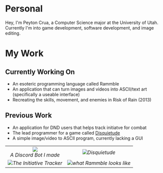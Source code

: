 # Personal
Hey, I'm Peyton Crua, a Computer Science major at the University of Utah. Currently I'm into game development, software development, and image editing.

# My Work
## Currently Working On
- An esoteric programming language called Rammble
- An application that can turn images and videos into ASCII/text art (specifically a useable interface)
- Recreating the skills, movement, and enemies in Risk of Rain (2013)

## Previous Work
- An application for DND users that helps track initiatve for combat
- The lead programmer for a game called [Disquietude](https://stickguy101.itch.io/disquietude)
- A simple image/video to ASCII program, currently lacking a GUI

|||
|:-:|:-:|
|![](https://media.discordapp.net/attachments/1051073064651194408/1139612749165510696/image.png?ex=65a17814&is=658f0314&hm=929861cade0d6215e6fc2ec3052f4813070df3ce1d38628693c02620307f2388&=&format=webp&quality=lossless&width=702&height=612)<br>*A Discord Bot I made*|![](https://img.itch.zone/aW1hZ2UvMjMzMDQ1Ni8xMzg3NzcwOC5naWY=/original/E7jWkJ.gif)*Disquietude*|
|![](https://media.discordapp.net/attachments/1027253564202037319/1157890024134680588/image.png?ex=65a35c9e&is=6590e79e&hm=9409cdd8e2a163524bb078b7948c6172c13d1e8dd8cc7360e5e3c5ca7434510c&=&format=webp&quality=lossless&width=1616&height=1168)*The Initiative Tracker*|![](https://media.discordapp.net/attachments/1027253564202037319/1187154983263682600/image.png?ex=659f15bc&is=658ca0bc&hm=d62cc42f6655148d652f50a6068129795709104ac004ed837aac80c334e13c8b&=&format=webp&quality=lossless&width=1260&height=1088)*what Rammble looks like*|




<!--
**PeytonC27/PeytonC27** is a ✨ _special_ ✨ repository because its `README.md` (this file) appears on your GitHub profile.

Here are some ideas to get you started:

- 🔭 I’m currently working on ...
- 🌱 I’m currently learning ...
- 👯 I’m looking to collaborate on ...
- 🤔 I’m looking for help with ...
- 💬 Ask me about ...
- 📫 How to reach me: ...
- 😄 Pronouns: ...
- ⚡ Fun fact: ...
-->

